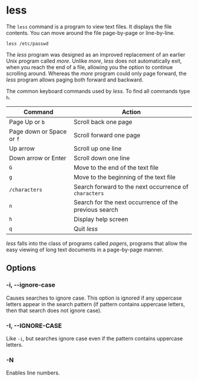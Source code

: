 # less

The `less` command is a program to view text files. It displays the file contents. You
can move around the file page-by-page or line-by-line.

```shell
less /etc/passwd
```

The *less* program was designed as an improved replacement of an earlier Unix program
called *more*. Unlike *more*, *less* does not automatically exit, when you reach the end
of a file, allowing you the option to continue scrolling around. Whereas the *more*
program could only page forward, the *less* program allows paging both forward and
backward.

The common keyboard commands used by *less*. To find all commands type `h`.

| Command                   | Action |
|---------------------------|--------|
| Page Up or `b`            | Scroll back one page |
| Page down or Space or `f` | Scroll forward one page |
| Up arrow                  | Scroll up one line |
| Down arrow or Enter       | Scroll down one line |
| `G`                       | Move to the end of the text file |
| `g`                       | Move to the beginning of the text file |
| `/characters`             | Search forward to the next occurrence of `characters` |
| `n`                       | Search for the next occurrence of the previous search |
| `h`                       | Display help screen |
| `q`                       | Quit *less* |

*less* falls into the class of programs called *pagers*, programs that allow the easy
viewing of long text documents in a page-by-page manner.

## Options

### -i, --ignore-case

Causes searches to ignore case. This option is ignored if any uppercase letters appear
in the search pattern (if pattern contains uppercase letters, then that search does not
ignore case).

### -I, --IGNORE-CASE

Like `-i`, but searches ignore case even if the pattern contains uppercase letters.

### -N

Enables line numbers.
